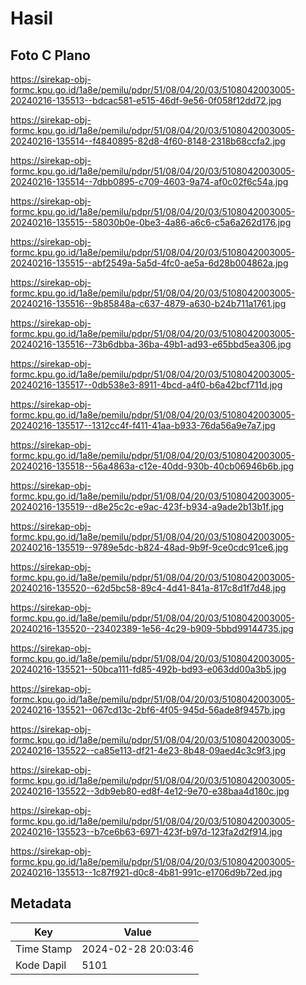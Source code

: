 # Hasil

## Foto C Plano

https://sirekap-obj-formc.kpu.go.id/1a8e/pemilu/pdpr/51/08/04/20/03/5108042003005-20240216-135513--bdcac581-e515-46df-9e56-0f058f12dd72.jpg

https://sirekap-obj-formc.kpu.go.id/1a8e/pemilu/pdpr/51/08/04/20/03/5108042003005-20240216-135514--f4840895-82d8-4f60-8148-2318b68ccfa2.jpg

https://sirekap-obj-formc.kpu.go.id/1a8e/pemilu/pdpr/51/08/04/20/03/5108042003005-20240216-135514--7dbb0895-c709-4603-9a74-af0c02f6c54a.jpg

https://sirekap-obj-formc.kpu.go.id/1a8e/pemilu/pdpr/51/08/04/20/03/5108042003005-20240216-135515--58030b0e-0be3-4a86-a6c6-c5a6a262d176.jpg

https://sirekap-obj-formc.kpu.go.id/1a8e/pemilu/pdpr/51/08/04/20/03/5108042003005-20240216-135515--abf2549a-5a5d-4fc0-ae5a-6d28b004862a.jpg

https://sirekap-obj-formc.kpu.go.id/1a8e/pemilu/pdpr/51/08/04/20/03/5108042003005-20240216-135516--9b85848a-c637-4879-a630-b24b711a1761.jpg

https://sirekap-obj-formc.kpu.go.id/1a8e/pemilu/pdpr/51/08/04/20/03/5108042003005-20240216-135516--73b6dbba-36ba-49b1-ad93-e65bbd5ea306.jpg

https://sirekap-obj-formc.kpu.go.id/1a8e/pemilu/pdpr/51/08/04/20/03/5108042003005-20240216-135517--0db538e3-8911-4bcd-a4f0-b6a42bcf711d.jpg

https://sirekap-obj-formc.kpu.go.id/1a8e/pemilu/pdpr/51/08/04/20/03/5108042003005-20240216-135517--1312cc4f-f411-41aa-b933-76da56a9e7a7.jpg

https://sirekap-obj-formc.kpu.go.id/1a8e/pemilu/pdpr/51/08/04/20/03/5108042003005-20240216-135518--56a4863a-c12e-40dd-930b-40cb06946b6b.jpg

https://sirekap-obj-formc.kpu.go.id/1a8e/pemilu/pdpr/51/08/04/20/03/5108042003005-20240216-135519--d8e25c2c-e9ac-423f-b934-a9ade2b13b1f.jpg

https://sirekap-obj-formc.kpu.go.id/1a8e/pemilu/pdpr/51/08/04/20/03/5108042003005-20240216-135519--9789e5dc-b824-48ad-9b9f-9ce0cdc91ce6.jpg

https://sirekap-obj-formc.kpu.go.id/1a8e/pemilu/pdpr/51/08/04/20/03/5108042003005-20240216-135520--62d5bc58-89c4-4d41-841a-817c8d1f7d48.jpg

https://sirekap-obj-formc.kpu.go.id/1a8e/pemilu/pdpr/51/08/04/20/03/5108042003005-20240216-135520--23402389-1e56-4c29-b909-5bbd99144735.jpg

https://sirekap-obj-formc.kpu.go.id/1a8e/pemilu/pdpr/51/08/04/20/03/5108042003005-20240216-135521--50bca111-fd85-492b-bd93-e063dd00a3b5.jpg

https://sirekap-obj-formc.kpu.go.id/1a8e/pemilu/pdpr/51/08/04/20/03/5108042003005-20240216-135521--067cd13c-2bf6-4f05-945d-56ade8f9457b.jpg

https://sirekap-obj-formc.kpu.go.id/1a8e/pemilu/pdpr/51/08/04/20/03/5108042003005-20240216-135522--ca85e113-df21-4e23-8b48-09aed4c3c9f3.jpg

https://sirekap-obj-formc.kpu.go.id/1a8e/pemilu/pdpr/51/08/04/20/03/5108042003005-20240216-135522--3db9eb80-ed8f-4e12-9e70-e38baa4d180c.jpg

https://sirekap-obj-formc.kpu.go.id/1a8e/pemilu/pdpr/51/08/04/20/03/5108042003005-20240216-135523--b7ce6b63-6971-423f-b97d-123fa2d2f914.jpg

https://sirekap-obj-formc.kpu.go.id/1a8e/pemilu/pdpr/51/08/04/20/03/5108042003005-20240216-135513--1c87f921-d0c8-4b81-991c-e1706d9b72ed.jpg


## Metadata

| Key        | Value               |
| ---------- | ------------------- |
| Time Stamp | 2024-02-28 20:03:46 |
| Kode Dapil | 5101                |



